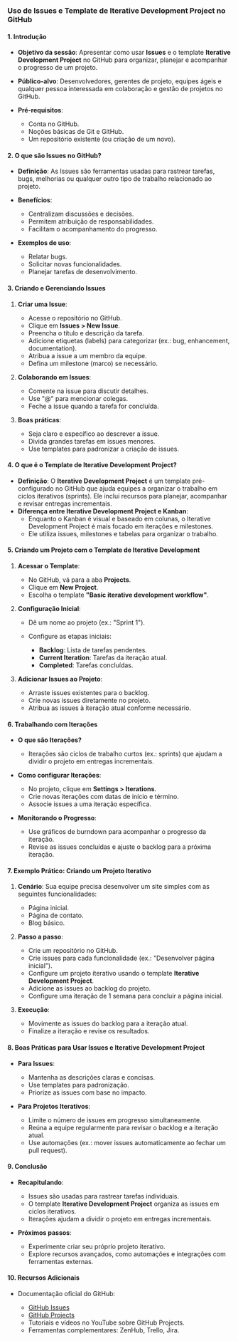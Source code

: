 ### **Uso de Issues e Template de Iterative Development Project no GitHub**

#### **1. Introdução**

- **Objetivo da sessão**: Apresentar como usar **Issues** e o template **Iterative Development Project** no GitHub para organizar, planejar e acompanhar o progresso de um projeto.

- **Público-alvo**: Desenvolvedores, gerentes de projeto, equipes ágeis e qualquer pessoa interessada em colaboração e gestão de projetos no GitHub.

- **Pré-requisitos**: 
    - Conta no GitHub.
    - Noções básicas de Git e GitHub.
    - Um repositório existente (ou criação de um novo).

#### **2. O que são Issues no GitHub?**

- **Definição**: As Issues são ferramentas usadas para rastrear tarefas, bugs, melhorias ou qualquer outro tipo de trabalho relacionado ao projeto.

- **Benefícios**:
    - Centralizam discussões e decisões.
    - Permitem atribuição de responsabilidades.
    - Facilitam o acompanhamento do progresso.

- **Exemplos de uso**:
    - Relatar bugs.
    - Solicitar novas funcionalidades.
    - Planejar tarefas de desenvolvimento.

#### **3. Criando e Gerenciando Issues**

1. **Criar uma Issue**:
   
    - Acesse o repositório no GitHub.
    - Clique em **Issues > New Issue**.
    - Preencha o título e descrição da tarefa.
    - Adicione etiquetas (labels) para categorizar (ex.: bug, enhancement, documentation).
    - Atribua a issue a um membro da equipe.
    - Defina um milestone (marco) se necessário.

2. **Colaborando em Issues**:
   
    - Comente na issue para discutir detalhes.
    - Use "@" para mencionar colegas.
    - Feche a issue quando a tarefa for concluída.

3. **Boas práticas**:
   
    - Seja claro e específico ao descrever a issue.
    - Divida grandes tarefas em issues menores.
    - Use templates para padronizar a criação de issues.

#### **4. O que é o Template de Iterative Development Project?**

- **Definição**: O **Iterative Development Project** é um template pré-configurado no GitHub que ajuda equipes a organizar o trabalho em ciclos iterativos (sprints). Ele inclui recursos para planejar, acompanhar e revisar entregas incrementais.
- **Diferença entre Iterative Development Project e Kanban**:
  - Enquanto o Kanban é visual e baseado em colunas, o Iterative Development Project é mais focado em iterações e milestones.
  - Ele utiliza issues, milestones e tabelas para organizar o trabalho.

#### **5. Criando um Projeto com o Template de Iterative Development**

1. **Acessar o Template**:
    
    - No GitHub, vá para a aba **Projects**.
    - Clique em **New Project**.
    - Escolha o template **"Basic iterative development workflow"**.

2. **Configuração Inicial**:
    - Dê um nome ao projeto (ex.: "Sprint 1").
    - Configure as etapas iniciais:
        
        - **Backlog**: Lista de tarefas pendentes.
        - **Current Iteration**: Tarefas da iteração atual.
        - **Completed**: Tarefas concluídas.

3. **Adicionar Issues ao Projeto**:
    
    - Arraste issues existentes para o backlog.
    - Crie novas issues diretamente no projeto.
    - Atribua as issues à iteração atual conforme necessário.

#### **6. Trabalhando com Iterações**

- **O que são Iterações?**
  - Iterações são ciclos de trabalho curtos (ex.: sprints) que ajudam a dividir o projeto em entregas incrementais.

- **Como configurar Iterações**:
  - No projeto, clique em **Settings > Iterations**.
  - Crie novas iterações com datas de início e término.
  - Associe issues a uma iteração específica.

- **Monitorando o Progresso**:
  - Use gráficos de burndown para acompanhar o progresso da iteração.
  - Revise as issues concluídas e ajuste o backlog para a próxima iteração.

#### **7. Exemplo Prático: Criando um Projeto Iterativo**

1. **Cenário**: Sua equipe precisa desenvolver um site simples com as seguintes funcionalidades:
    - Página inicial.
    - Página de contato.
    - Blog básico.

2. **Passo a passo**:
   
    - Crie um repositório no GitHub.
    - Crie issues para cada funcionalidade (ex.: "Desenvolver página inicial").
    - Configure um projeto iterativo usando o template **Iterative Development Project**.
    - Adicione as issues ao backlog do projeto.
    - Configure uma iteração de 1 semana para concluir a página inicial.

3. **Execução**:
   
    - Movimente as issues do backlog para a iteração atual.
    - Finalize a iteração e revise os resultados.

#### **8. Boas Práticas para Usar Issues e Iterative Development Project**

- **Para Issues**:
    
    - Mantenha as descrições claras e concisas.
    - Use templates para padronização.
    - Priorize as issues com base no impacto.

- **Para Projetos Iterativos**:
    
    - Limite o número de issues em progresso simultaneamente.
    - Reúna a equipe regularmente para revisar o backlog e a iteração atual.
    - Use automações (ex.: mover issues automaticamente ao fechar um pull request).

#### **9. Conclusão**

- **Recapitulando**:
    - Issues são usadas para rastrear tarefas individuais.
    - O template **Iterative Development Project** organiza as issues em ciclos iterativos.
    - Iterações ajudam a dividir o projeto em entregas incrementais.

- **Próximos passos**:
    
    - Experimente criar seu próprio projeto iterativo.
    - Explore recursos avançados, como automações e integrações com ferramentas externas.

#### **10. Recursos Adicionais**

- Documentação oficial do GitHub:
    
    - [GitHub Issues](https://docs.github.com/en/issues)
    - [GitHub Projects](https://docs.github.com/en/issues/planning-and-tracking-with-projects)
    - Tutoriais e vídeos no YouTube sobre GitHub Projects.
    - Ferramentas complementares: ZenHub, Trello, Jira.
